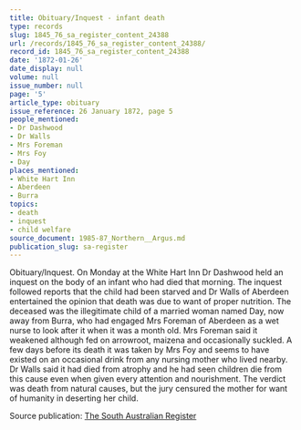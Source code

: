 ```yaml
---
title: Obituary/Inquest - infant death
type: records
slug: 1845_76_sa_register_content_24388
url: /records/1845_76_sa_register_content_24388/
record_id: 1845_76_sa_register_content_24388
date: '1872-01-26'
date_display: null
volume: null
issue_number: null
page: '5'
article_type: obituary
issue_reference: 26 January 1872, page 5
people_mentioned:
- Dr Dashwood
- Dr Walls
- Mrs Foreman
- Mrs Foy
- Day
places_mentioned:
- White Hart Inn
- Aberdeen
- Burra
topics:
- death
- inquest
- child welfare
source_document: 1985-87_Northern__Argus.md
publication_slug: sa-register
---
```


Obituary/Inquest.  On Monday at the White Hart Inn Dr Dashwood held an inquest on the body of an infant who had died that morning.  The inquest followed reports that the child had been starved and Dr Walls of Aberdeen entertained the opinion that death was due to want of proper nutrition.  The deceased was the illegitimate child of a married woman named Day, now away from Burra, who had engaged Mrs Foreman of Aberdeen as a wet nurse to look after it when it was a month old.  Mrs Foreman said it weakened although fed on arrowroot, maizena and occasionally suckled.  A few days before its death it was taken by Mrs Foy and seems to have existed on an occasional drink from any nursing mother who lived nearby.  Dr Walls said it had died from atrophy and he had seen children die from this cause even when given every attention and nourishment.  The verdict was death from natural causes, but the jury censured the mother for want of humanity in deserting her child.

Source publication: [The South Australian Register](/publications/sa-register/)

